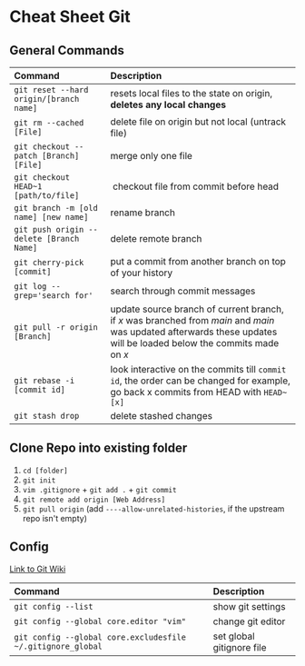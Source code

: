 # Cheat Sheet Git

## General Commands

Command | Description
:--- | :---
`git reset --hard origin/[branch name]` | resets local files to the state on origin, **deletes any local changes**
`git rm --cached [File]` | delete file on origin but not local (untrack file)
`git checkout --patch [Branch] [File]`| merge only one file
`git checkout HEAD~1 [path/to/file]` | checkout file from commit before head
`git branch -m [old name] [new name]` | rename branch
`git push origin --delete [Branch Name]` | delete remote branch
`git cherry-pick [commit]` | put a commit from another branch on top of your history
`git log --grep='search for'` | search through commit messages
`git pull -r origin [Branch]` | update source branch of current branch, if *x* was branched from *main* and *main* was updated afterwards these updates will be loaded below the commits made on *x*
`git rebase -i [commit id]` | look interactive on the commits till `commit id`, the order can be changed for example, go back x commits from HEAD with `HEAD~[x]`
`git stash drop` | delete stashed changes

## Clone Repo into existing folder

1. `cd [folder]`
2. `git init`
3. `vim .gitignore` + `git add .` + `git commit`
4. `git remote add origin [Web Address]`
5. `git pull origin` (add `----allow-unrelated-histories`, if the upstream repo isn't empty)

## Config

[Link to Git Wiki](https://www.git-scm.com/book/en/v2/Customizing-Git-Git-Configuration)

Command                                 | Description
:---                                    | :---
`git config --list`                     | show git settings
`git config --global core.editor "vim"` | change git editor
`git config --global core.excludesfile ~/.gitignore_global` | set global gitignore file

